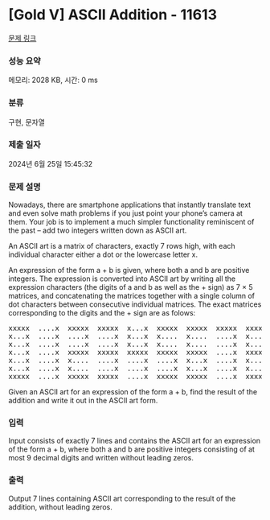 # [Gold V] ASCII Addition - 11613 

[문제 링크](https://www.acmicpc.net/problem/11613) 

### 성능 요약

메모리: 2028 KB, 시간: 0 ms

### 분류

구현, 문자열

### 제출 일자

2024년 6월 25일 15:45:32

### 문제 설명

<p>Nowadays, there are smartphone applications that instantly translate text and even solve math problems if you just point your phone’s camera at them. Your job is to implement a much simpler functionality reminiscent of the past – add two integers written down as ASCII art.</p>

<p>An ASCII art is a matrix of characters, exactly 7 rows high, with each individual character either a dot or the lowercase letter x.</p>

<p>An expression of the form a + b is given, where both a and b are positive integers. The expression is converted into ASCII art by writing all the expression characters (the digits of a and b as well as the + sign) as 7 × 5 matrices, and concatenating the matrices together with a single column of dot characters between consecutive individual matrices. The exact matrices corresponding to the digits and the + sign are as folows:</p>

<pre>xxxxx  ....x  xxxxx  xxxxx  x...x  xxxxx  xxxxx  xxxxx  xxxxx  xxxxx  .....
x...x  ....x  ....x  ....x  x...x  x....  x....  ....x  x...x  x...x  ..x..
x...x  ....x  ....x  ....x  x...x  x....  x....  ....x  x...x  x...x  ..x..
x...x  ....x  xxxxx  xxxxx  xxxxx  xxxxx  xxxxx  ....x  xxxxx  xxxxx  xxxxx
x...x  ....x  x....  ....x  ....x  ....x  x...x  ....x  x...x  ....x  ..x..
x...x  ....x  x....  ....x  ....x  ....x  x...x  ....x  x...x  ....x  ..x..
xxxxx  ....x  xxxxx  xxxxx  ....x  xxxxx  xxxxx  ....x  xxxxx  xxxxx  .....
</pre>

<p>Given an ASCII art for an expression of the form a + b, find the result of the addition and write it out in the ASCII art form.</p>

### 입력 

 <p>Input consists of exactly 7 lines and contains the ASCII art for an expression of the form a + b, where both a and b are positive integers consisting of at most 9 decimal digits and written without leading zeros.</p>

### 출력 

 <p>Output 7 lines containing ASCII art corresponding to the result of the addition, without leading zeros.</p>

